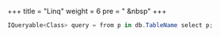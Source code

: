 +++
title = "Linq"
weight = 6
pre = "<i class='fas fa-pen'></i> &nbsp"
+++

```c#
IQueryable<Class> query = from p in db.TableName select p;

```
